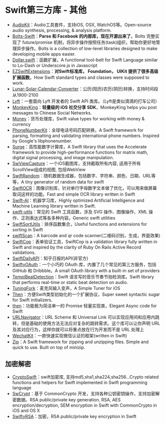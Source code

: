 # Swift第三方库 - 其他  
- [AudioKit][1]：Audio工具套件，支持iOS, OSX, WatchOS等。Open-source audio synthesis, processing, & analysis platform.
- [Bolts-Swift][2]：**Parse 和 Facebook 的内部库，现在开源出来了**。Bolts 完整实现了 future/promise 机制，将异步操作按照任务(task)组织，帮助你更好地管理异步操作。Bolts is a collection of low-level libraries designed to make developing mobile apps easier.
- [Dollar.swift][3]：函数扩展，A functional tool-belt for Swift Language similar to Lo-Dash or Underscore.js in Javascript
- [EZSwiftExtensions][4]：**对Swift标准库， Foundation， UIKit 提供了很多高级扩展函数**。How Swift standard types and classes were supposed to work.
- [Lunar-Solar-Calendar-Converter][5]：公历(阳历)农历(阴历)转换，支持时间段从1900-2100
- [Lyft][6]：一套面向 Lyft 开发者的 Swift API 类库。（Lyft是类似滴滴的打车公司）
- [MonkeyKing][7]：**轻量级的 iOS 社交分享 SDK**，MonkeyKing helps you post messages to Chinese Social Networks.
- [Money][8]：货币处理库，Swift value types for working with money & currency
- [PhoneNumberKit][9]：全球电话号码匹配转换，A Swift framework for parsing, formatting and validating international phone numbers. Inspired by Google's libphonenumber.
- [Surge][10]：高性能数字计算库，A Swift library that uses the Accelerate framework to provide high-performance functions for matrix math, digital signal processing, and image manipulation.
- [SwViewCapture][11]：一个iOS截图库，支持截取所有内容, 适用于所有ScrollView组成的视图, 包括WebView
- [SwiftRandom][12]：随机数据生成器，包括数字、字符串、颜色、日期、URL等等，A tiny generator of random data for swift
- [SwiftOCR][13]：图像识别库，针对单行字母数字文本做了优化，可以用来做屏幕取词这样的功能。Fast and simple OCR library written in Swift
- [Swift-AI][14]：机器学习库，Highly optimized Artificial Intelligence and Machine Learning library written in Swift.
- [swift-utils][15]：常见的 Swift 工具函数，涉及 SVG 操作、图像操作、XML 操作、正则表达式等各多种内容。Generic swift utilities
- [SwiftSortUtils][16]：排序函数集合，Useful functions and extensions for sorting in Swift
- [swiftScan][17]：A barcode and qr code scanner(二维码识别，生成，界面效果)
- [SwiftCop][18]：表单验证工具，SwiftCop is a validation library fully written in Swift and inspired by the clarity of Ruby On Rails Active Record validations.
- [SwiftDailyAPI][19]：知乎日报的API(非官方)
- [SwiftyOAuth][20]：一个小巧的 OAuth 库，内置了几个常见的第三方服务，包括 GitHub 和 Dribbble。A small OAuth library with a built-in set of providers
- [TempiBeatDetection][21]：Swift 语言写的音乐节奏节拍检测库。Swift library that performs real-time or static beat detection on audio.
- [TuningFork][22]：麦克风输入变声，A Simple Tuner for iOS
- [Then][23]：方便Swift类型初始化的一个扩展协议，Super sweet syntactic sugar for Swift initializers.
- [then][24]：功能极为简洁单一的 Promise 轻量实现类，Elegant Async code for Swift
- [URLNavigator][25]：URL Scheme 和 Universal Link 可以实现应用间和应用内跳转，但是基础的使用方法无法应对复杂的跳转需求。这个库可以让你声明 URL 及其对应行为，这样你就可以将重点放在行为开发而不是 URL 处理上
- [WechatKit][26]：一款快速实现微信认证的框架(written in Swift)
- [Zip][27]：A Swift framework for zipping and unzipping files. Simple and quick to use. Built on top of minizip.

## 加密解密
- [CryptoSwift][28]：swift加密库, 支持md5,sha1,sha224,sha256...Crypto related functions and helpers for Swift implemented in Swift programming language
- [SwCrypt][29]：基于 CommonCrypto 开发，支持各种公钥密钥操作，支持加密解密数据。RSA public/private key generation, RSA, AES encryption/decryption, SEM encryption in Swift with CommonCrypto in iOS and OS X
- [SwiftyRSA][30]：加密，RSA public/private key encryption in Swift

[1]:	https://github.com/audiokit/AudioKit "AudioKit"
[2]:	https://github.com/BoltsFramework/Bolts-Swift "Bolts-Swift"
[3]:	https://github.com/ankurp/Dollar.swift "Dollar.swift"
[4]:	https://github.com/goktugyil/EZSwiftExtensions "EZSwiftExtensions"
[5]:	https://github.com/isee15/Lunar-Solar-Calendar-Converter "Lunar-Solar-Calendar-Converter"
[6]:	https://github.com/genadyo/Lyft "Lyft"
[7]:	https://github.com/nixzhu/MonkeyKing "MonkeyKing"
[8]:	https://github.com/danthorpe/Money "Money"
[9]:	https://github.com/marmelroy/PhoneNumberKit "PhoneNumberKit"
[10]:	https://github.com/mattt/Surge "Surge"
[11]:	https://github.com/startry/SwViewCapture "SwViewCapture"
[12]:	https://github.com/thellimist/SwiftRandom "SwiftRandom"
[13]:	https://github.com/garnele007/SwiftOCR "SwiftOCR"
[14]:	https://github.com/collinhundley/Swift-AI "Swift-AI"
[15]:	https://github.com/eonist/swift-utils "swift-utils"
[16]:	https://github.com/dsmatter/SwiftSortUtils "SwiftSortUtils"
[17]:	https://github.com/MxABC/swiftScan "swiftScan"
[18]:	https://github.com/andresinaka/SwiftCop "SwiftCop"
[19]:	https://github.com/NicholasTD07/SwiftDailyAPI "SwiftDailyAPI"
[20]:	https://github.com/delba/SwiftyOAuth "SwiftyOAuth"
[21]:	https://github.com/jscalo/TempiBeatDetection "TempiBeatDetection"
[22]:	https://github.com/comyarzaheri/TuningFork "TuningFork"
[23]:	https://github.com/devxoul/Then "Then"
[24]:	https://github.com/s4cha/then "then"
[25]:	https://github.com/devxoul/URLNavigator "URLNavigator"
[26]:	https://github.com/starboychina/WechatKit "WechatKit"
[27]:	https://github.com/marmelroy/Zip "Zip"
[28]:	https://github.com/krzyzanowskim/CryptoSwift "CryptoSwift"
[29]:	https://github.com/soyersoyer/SwCrypt "SwCrypt"
[30]:	https://github.com/TakeScoop/SwiftyRSA "SwiftyRSA"